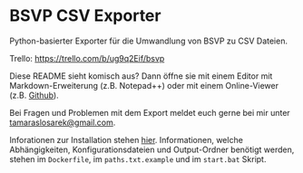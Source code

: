 # BSVP CSV Exporter

Python-basierter Exporter für die Umwandlung von BSVP zu CSV Dateien.

Trello: https://trello.com/b/ug9q2Eif/bsvp

Diese README sieht komisch aus? Dann öffne sie mit einem Editor mit Markdown-Erweiterung (z.B. Notepad++) oder mit einem Online-Viewer (z.B. [Github](https://jbt.github.io/markdown-editor/)).

Bei Fragen und Problemen mit dem Export meldet euch gerne bei mir unter tamaraslosarek@gmail.com.

Inforationen zur Installation stehen [hier](https://github.com/tamslo/bsvp-csv-export-installer). Informationen, welche Abhängigkeiten, Konfigurationsdateien und Output-Ordner benötigt werden, stehen im `Dockerfile`, im `paths.txt.example` und im `start.bat` Skript.
